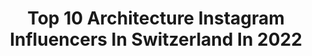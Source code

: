 ---
title: Top 10 Architecture Instagram Influencers In Switzerland In 2022
description: >-
  Find top architecture Instagram influencers in Switzerland in 2022. Most popular hashtags: #architecture #switzerland #ig #earthfocus.
platform: Instagram
hits: 91
text_top: Identify the top-rated Instagram profiles on inBeat.
text_bottom: inBeat holds 91 Instagram influencers like this in Switzerland for you to work with.
profiles:
  - username: "sylvmrtn"
    fullname: >-
      Sylvain Martin • Lyon, France
    bio: >-
      #architecture #minimalisme photographie d’intérieur : @sylvainmrtn hello@sylvmrtn.com en savoir plus ↓
    location: "Switzerland"
    followers: 5311
    engagement: 2066
    commentsToLikes: 0.074656
    id: ck5zoeyyfqewo0i14cntst9zh
    verified: false
    hashtags: "#learnminimalism, #archi, #folkscenery, #creative"
  - username: "kennykaany"
    fullname: >-
      KENNY
    bio: >-
      📍 🇨🇭Zh/Lu , 🇹🇷Bdr/Ist 🎓 @hslu.architecture 👔 @merklidegen architekten 🖌️ @kennydidit
    location: "Switzerland"
    followers: 12146
    engagement: 972
    commentsToLikes: 0.021698
    id: ck5c63dyv4mxh0i11p3zv8si7
    verified: false
    hashtags: "#photooftheday, #bw, #menwithstyle, #ga"
  - username: "nusretmurtezi"
    fullname: >-
      𝐍𝐮𝐬𝐫𝐞𝐭 𝐌𝐮𝐫𝐭𝐞𝐳𝐢
    bio: >-
      Swiss Content Creator Personal Vision of Æsthetics Fashion. Lifestyle. Art. Architecture ✑ nusret_murtezi@hotmail.com Geneva - Switzerland
    location: "Switzerland"
    followers: 22700
    engagement: 293
    commentsToLikes: 0.090899
    id: ck5hisy4lf7yo0i11vwd3drwg
    verified: false
    hashtags: "#minimalshots, #beige, #postitfortheaesthetic, #nature"
  - username: "marceau.antoine"
    fullname: >-
      A.MARCEAU | Photographe Paris
    bio: >-
      #PhotographeParis Architecture | Evénementiel | Voyage Clic sur le lien pour voir ma dernière Vidéo Youtube
    location: "Switzerland"
    followers: 3429
    engagement: 1803
    commentsToLikes: 0.084383
    id: ck8t55n9d8uxe0j78c4xhb6n1
    verified: false
    hashtags: "#earth, #roadtrip, #amazingswitzerland, #beautifuldestinations"
  - username: "franciscortega"
    fullname: >-
      Fran
    bio: >-
      a r c h i l o v e r. Art and aesthetics in architecture. @creative_architecture editor .
    location: "Switzerland"
    followers: 14405
    engagement: 691
    commentsToLikes: 0.180320
    id: ck5znsx55p3c40i146grbi2u6
    verified: false
    hashtags: "#worldstaircases, #arquitecturamx, #minimalism, #worldneedsmorespiralstaircases"
  - username: "swiss.rudi"
    fullname: >-
      Ruedi Schneiter
    bio: >-
      Photographer Based in 🇨🇭 Landscape Architecture Nature Airplanes / all pictures are mine / #swissrudi
    location: "Switzerland"
    followers: 2527
    engagement: 2274
    commentsToLikes: 0.040933
    id: ck5pz9gzrzvhg0i111ep32pc6
    verified: false
    hashtags: "#olympuscamera, #nature, #super, #fotomarlinbasel"
  - username: "harinehas"
    fullname: >-
      Srinis_photos📷🌏🌟
    bio: >-
      Dallas TX- Travel inspirationalist. Exploring landscapes -architecture - culture 📸 shot by me
    location: "Switzerland"
    followers: 21079
    engagement: 453
    commentsToLikes: 0.024206
    id: ck15qrf0m4af30i19vqav6pm7
    verified: false
    hashtags: "#livetravelchannel, #natgeo, #halstatt, #amazing"
  - username: "rasdreamhouses"
    fullname: >-
      Dream Houses | Denmark 🇩🇰🇩🇰
    bio: >-
      Custom made #architecture | We walk the talk!! ®Copyright 2020 | All Rights Reserved.
    location: "Switzerland"
    followers: 43448
    engagement: 260
    commentsToLikes: 0.008669
    id: ck0vygybw3xzi0i196skr73zn
    verified: false
    hashtags: "#interiordesign, #architecture, #architect, #interi"
  - username: "sputnik__57"
    fullname: >-
      Ciro Miguel
    bio: >-
      architect, photographer, curator of the 12th International Architecture Biennale of São Paulo, PhD at ETH Zurich / gta.
    location: "Switzerland"
    followers: 7404
    engagement: 614
    commentsToLikes: 0.015093
    id: ckaorua4pos8w0i78nxbtu9tb
    verified: false
    hashtags: "#sanaa, #rolexlearningcenter, #oscarniemeyer, #adamofaiden"
  - username: "boris_zatko"
    fullname: >-
      Boris Zatko
    bio: >-
      Swiss Artist & Author. Also #urbansketcher focused on #architecture, #design, #art, #books and #comics / #graphicnovel. youtube.com/boriszatko
    location: "Switzerland"
    followers: 63821
    engagement: 177
    commentsToLikes: 0.011126
    id: ck0ua6awcbiub0i1934pjb0eq
    verified: false
    hashtags: "#pinsel, #pencil, #citysketch, #drawingprocess"
---